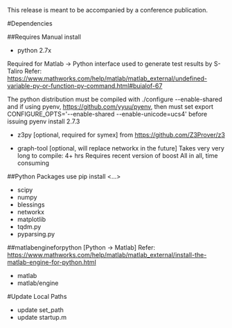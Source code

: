 This release is meant to be accompanied by a conference publication.

#Dependencies

##Requires Manual install

- python 2.7x

Required for Matlab -> Python interface used to generate test results by S-Taliro
Refer: https://www.mathworks.com/help/matlab/matlab_external/undefined-variable-py-or-function-py-command.html#buialof-67

The python distribution must be compiled with 
./configure --enable-shared 
and if using pyenv, https://github.com/yyuu/pyenv, then must set 
export CONFIGURE_OPTS='--enable-shared --enable-unicode=ucs4'
before issuing
pyenv install 2.7.3


- z3py [optional, required for symex] 
  from https://github.com/Z3Prover/z3

- graph-tool  [optional, will replace networkx in the future]
  Takes very very long to compile: 4+ hrs
  Requires recent version of boost
  All in all, time consuming


##Python Packages
use pip install <...>

- scipy
- numpy
- blessings
- networkx
- matplotlib
- tqdm.py
- pyparsing.py

##matlabengineforpython [Python -> Matlab]
Refer: https://www.mathworks.com/help/matlab/matlab_external/install-the-matlab-engine-for-python.html
- matlab
- matlab/engine


#Update Local Paths

- update set_path
- update startup.m
